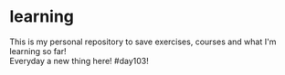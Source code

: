 # learning
This is my personal repository to save exercises, courses and what I'm learning so far!  
Everyday a new thing here! #day103!
